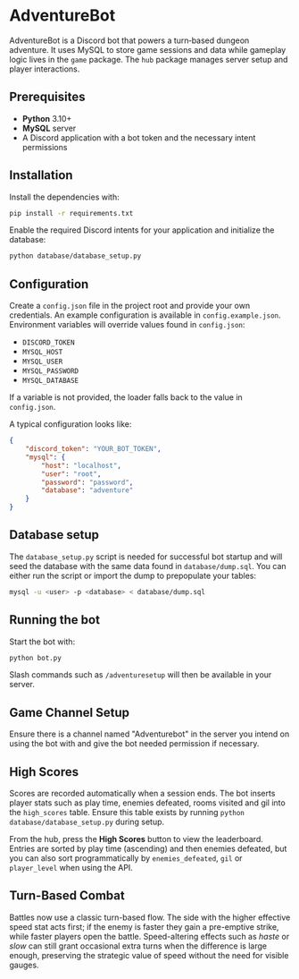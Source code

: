 # AdventureBot


AdventureBot is a Discord bot that powers a turn‑based dungeon adventure. It uses MySQL to store game sessions and data while gameplay logic lives in the `game` package. The `hub` package manages server setup and player interactions.

## Prerequisites

- **Python** 3.10+
- **MySQL** server
- A Discord application with a bot token and the necessary intent permissions

## Installation

Install the dependencies with:

```bash
pip install -r requirements.txt
```

Enable the required Discord intents for your application and initialize the database:

```bash
python database/database_setup.py
```

## Configuration

Create a `config.json` file in the project root and provide your own credentials. An example configuration is available in
`config.example.json`. Environment variables will override values found in
`config.json`:

- `DISCORD_TOKEN`
- `MYSQL_HOST`
- `MYSQL_USER`
- `MYSQL_PASSWORD`
- `MYSQL_DATABASE`

If a variable is not provided, the loader falls back to the value in `config.json`.

A typical configuration looks like:

```json
{
    "discord_token": "YOUR_BOT_TOKEN",
    "mysql": {
        "host": "localhost",
        "user": "root",
        "password": "password",
        "database": "adventure"
    }
}
```

## Database setup 

The `database_setup.py` script is needed for successful bot startup and will seed
the database with the same data found in `database/dump.sql`. You can either run
the script or import the dump to prepopulate your tables:

```bash
mysql -u <user> -p <database> < database/dump.sql
```

## Running the bot

Start the bot with:

```bash
python bot.py
```

Slash commands such as `/adventuresetup` will then be available in your server.

## Game Channel Setup

Ensure there is a channel named "Adventurebot" in the server you intend on using the bot with and give the bot needed permission if necessary.

## High Scores

Scores are recorded automatically when a session ends. The bot inserts player stats such as play time, enemies defeated, rooms visited and gil into the `high_scores` table.
Ensure this table exists by running `python database/database_setup.py` during setup.

From the hub, press the **High Scores** button to view the leaderboard. Entries are sorted by play time (ascending) and then enemies defeated, but you can also sort programmatically by `enemies_defeated`, `gil` or `player_level` when using the API.

## Turn-Based Combat

Battles now use a classic turn-based flow. The side with the higher effective speed stat acts first; if the enemy is faster they gain a pre-emptive strike, while faster players open the battle. Speed-altering effects such as *haste* or *slow* can still grant occasional extra turns when the difference is large enough, preserving the strategic value of speed without the need for visible gauges.
